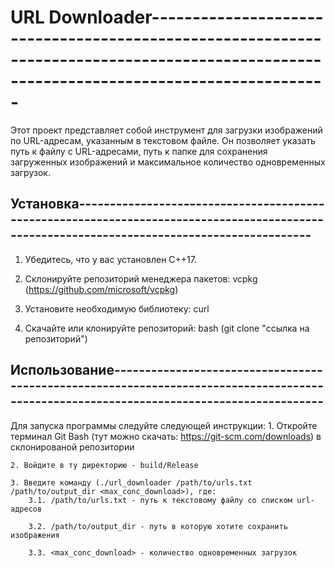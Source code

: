 # URL Downloader----------------------------------------------------------------------------------------------------------------------------------------

Этот проект представляет собой инструмент для загрузки изображений по URL-адресам, указанным в текстовом файле. 
Он позволяет указать путь к файлу с URL-адресами, путь к папке для сохранения загруженных изображений и максимальное количество одновременных загрузок.

## Установка--------------------------------------------------------------------------------------------------------------------------------------------

1. Убедитесь, что у вас установлен С++17.

2. Склонируйте репозиторий менеджера пакетов: vcpkg (https://github.com/microsoft/vcpkg)

3. Установите необходимую библиотеку: curl

4. Скачайте или клонируйте репозиторий: bash (git clone "ссылка на репозиторий")

## Использование----------------------------------------------------------------------------------------------------------------------------------------

Для запуска программы следуйте следующей инструкции:
	1. Откройте терминал Git Bash (тут можно скачать: https://git-scm.com/downloads) в склонированой репозитории
	
	2. Войдите в ту директорию - build/Release
	
	3. Введите команду (./url_downloader /path/to/urls.txt /path/to/output_dir <max_conc_download>), где:
		3.1. /path/to/urls.txt - путь к текстовому файлу со списком url-адресов
		
		3.2. /path/to/output_dir - путь в которую хотите сохранить изображения
		
		3.3. <max_conc_download> - количество одновременных загрузок
	




   

